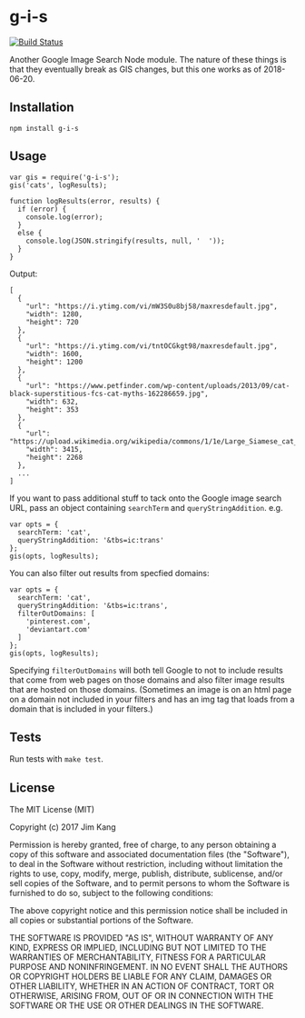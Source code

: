 g-i-s
=====

[![Build Status](https://travis-ci.org/jimkang/g-i-s.svg?branch=master)](https://travis-ci.org/jimkang/g-i-s)

Another Google Image Search Node module. The nature of these things is that they eventually break as GIS changes, but this one works as of 2018-06-20.

Installation
------------

    npm install g-i-s

Usage
-----

    var gis = require('g-i-s');
    gis('cats', logResults);

    function logResults(error, results) {
      if (error) {
        console.log(error);
      }
      else {
        console.log(JSON.stringify(results, null, '  '));
      }
    }

Output:

    [
      {
        "url": "https://i.ytimg.com/vi/mW3S0u8bj58/maxresdefault.jpg",
        "width": 1280,
        "height": 720
      },
      {
        "url": "https://i.ytimg.com/vi/tntOCGkgt98/maxresdefault.jpg",
        "width": 1600,
        "height": 1200
      },
      {
        "url": "https://www.petfinder.com/wp-content/uploads/2013/09/cat-black-superstitious-fcs-cat-myths-162286659.jpg",
        "width": 632,
        "height": 353
      },
      {
        "url": "https://upload.wikimedia.org/wikipedia/commons/1/1e/Large_Siamese_cat_tosses_a_mouse.jpg",
        "width": 3415,
        "height": 2268
      },
      ...
    ]

If you want to pass additional stuff to tack onto the Google image search URL, pass an object containing `searchTerm` and `queryStringAddition`. e.g.

    var opts = {
      searchTerm: 'cat',
      queryStringAddition: '&tbs=ic:trans'
    };
    gis(opts, logResults);

You can also filter out results from specfied domains:

    var opts = {
      searchTerm: 'cat',
      queryStringAddition: '&tbs=ic:trans',
      filterOutDomains: [
        'pinterest.com',
        'deviantart.com'
      ]
    };
    gis(opts, logResults);

Specifying `filterOutDomains` will both tell Google to not to include results that come from web pages on those domains and also filter image results that are hosted on those domains. (Sometimes an image is on an html page on a domain not included in your filters and has an img tag that loads from a domain that is included in your filters.)

Tests
-----

Run tests with `make test`.

License
-------

The MIT License (MIT)

Copyright (c) 2017 Jim Kang

Permission is hereby granted, free of charge, to any person obtaining a copy
of this software and associated documentation files (the "Software"), to deal
in the Software without restriction, including without limitation the rights
to use, copy, modify, merge, publish, distribute, sublicense, and/or sell
copies of the Software, and to permit persons to whom the Software is
furnished to do so, subject to the following conditions:

The above copyright notice and this permission notice shall be included in
all copies or substantial portions of the Software.

THE SOFTWARE IS PROVIDED "AS IS", WITHOUT WARRANTY OF ANY KIND, EXPRESS OR
IMPLIED, INCLUDING BUT NOT LIMITED TO THE WARRANTIES OF MERCHANTABILITY,
FITNESS FOR A PARTICULAR PURPOSE AND NONINFRINGEMENT. IN NO EVENT SHALL THE
AUTHORS OR COPYRIGHT HOLDERS BE LIABLE FOR ANY CLAIM, DAMAGES OR OTHER
LIABILITY, WHETHER IN AN ACTION OF CONTRACT, TORT OR OTHERWISE, ARISING FROM,
OUT OF OR IN CONNECTION WITH THE SOFTWARE OR THE USE OR OTHER DEALINGS IN
THE SOFTWARE.

